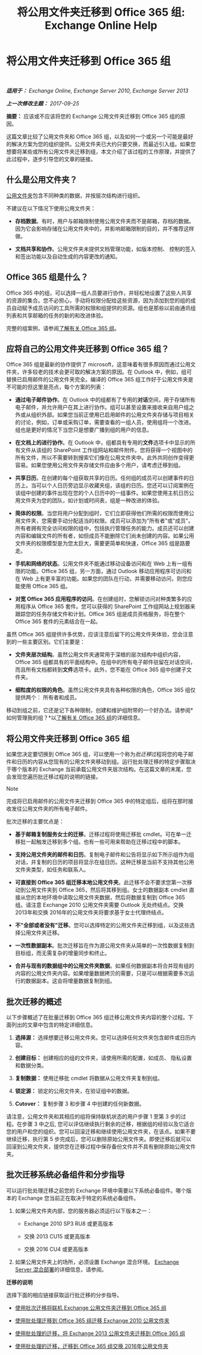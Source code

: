 ﻿---
title: '将公用文件夹迁移到 Office 365 组: Exchange Online Help'
TOCTitle: 将公用文件夹迁移到 Office 365 组
ms:assetid: d89e727b-675a-4623-b572-260f8b44b966
ms:mtpsurl: https://technet.microsoft.com/zh-cn/library/Mt843872(v=EXCHG.150)
ms:contentKeyID: 74468722
ms.date: 05/23/2018
mtps_version: v=EXCHG.150
ms.translationtype: MT
---

# 将公用文件夹迁移到 Office 365 组

 

_**适用于：** Exchange Online, Exchange Server 2010, Exchange Server 2013_

_**上一次修改主题：** 2017-09-25_

**摘要：**  应该或不应该将您的 Exchange 公用文件夹迁移到 Office 365 组的原因。

这篇文章比较了公用文件夹和 Office 365 组，以及如何一个或另一个可能是最好的解决方案为您的组织提供。公用文件夹已大约只要交换，而最近引入组。如果您想要将某些或所有公用文件夹迁移到组，本文介绍了该过程的工作原理，并提供了此过程中，逐步引导您的文章的链接。

## 什么是公用文件夹？

[公用文件夹](public-folders-exchange-2013-help.md)包含不同种类的数据，并按层次结构进行组织。

不建议在以下情况下使用公用文件夹：

  - **存档数据**。有时，用户与邮箱限制使用公用文件夹而不是邮箱，存档的数据。因为它会影响存储在公用文件夹中的，并影响邮箱限制的目的，并不推荐这样做。

  - **文档共享和协作**。公用文件夹未提供文档管理功能，如版本控制、 控制的签入和签出功能以及自动生成的内容更改的通知。

## Office 365 组是什么？

Office 365 中的组，可以选择一组人员要进行协作，并轻松地设置了这些人共享的资源的集合。您不必担心，手动将权限分配给这些资源，因为添加到您的组的成员自动赋予成员访问的工具所需的权限和组提供的资源。组也是那些以前由通讯组列表和共享邮箱的任务的新的和改进体验。

完整的组案例，请参阅[了解有关 Office 365 组](https://go.microsoft.com/fwlink/p/?linkid=858521)。

## 应将自己的公用文件夹迁移到 Office 365 组？

Office 365 组是最新的协作提供了 microsoft，这意味着有很多原因而通过公用文件夹，许多较老的技术会更可取的解决方案的原因。在 Outlook 中，例如，组可替换已启用邮件的公用文件夹完全。编译的 Office 365 组工作好于公用文件夹是不可能的但这里是亮点，每个方案的列表：

  - **通过电子邮件协作**。在 Outlook 中的组都有了专用的**对话**空间，用于存储所有电子邮件，并允许用户在其上进行协作。组可以甚至设置来接收来自用户组之外或从组织外部。如果您当前正使用已启用邮件的公用文件夹存储与项目相关的讨论，例如，订单或采购订单，需要查看的一组人员，使用组将一个改进。组也是更好的情况下当您只是想要广播到组的用户的信息。

  - **在文档上的进行协作**。在 Outlook 中，组都具有专用的**文件**选项卡中显示的所有文件从该组的 SharePoint 工作组网站和邮件附件。您将获得一个视图中的所有文件，所以不需要转到搜索它们像在公用文件夹中。此外共同创作变得更容易。如果您使用公用文件夹存储文件应由多个用户，请考虑迁移到组。

  - **共享日历**。在创建的每个组获取共享的日历。任何组的成员可以创建事件的日历上。当可以个人日历旁边显示收藏夹组，该组的日历。您还可以订阅案例在该组中创建的事件出现在您的个人日历中的一组事件。如果您使用主机日历公用文件夹为您的团队，如计划或时间表，组是一种改进的体验。

  - **简体的权限**。当您将用户分配到组时，它们立即获得他们所需的权限而使用公用文件夹，您需要手动分配适当的权限。成员可以添加为"所有者"或"成员"。所有者拥有完全访问权限的组中，包括执行管理任务的能力。成员还可以创建内容和编辑文件的所有者，如但成员不能删除它们尚未创建的内容。如果公用文件夹的权限模型是为您太巨大，需要更简单和快速，Office 365 组是路要走。

  - **手机和网络的状态**。公用文件夹不能通过移动设备访问和在 Web 上有一组有限的功能。Office 365 组，另一方面，通过 Outlook 移动应用程序可访问和在 Web 上有更丰富的功能。如果您的团队在行动，并需要移动访问，则您应能使用 Office 365 组。

  - **对宽 Office 365 应用程序的访问**。在创建组时，您解锁访问对种类繁多的应用程序从 Office 365 套件。您可以获得的 SharePoint 工作组网站上规划器来跟踪您的任务存储文件和计划。Office 365 组是成员资格服务，将在整个 Office 365 套件的元素结合在一起。

虽然 Office 365 组提供许多优势，应该注意后留下的公用文件夹体验，您会注意到的一些主要区别。它们主要是：

  - **文件夹层次结构**。虽然公用文件夹通常用于深根的层次结构中组织内容，Office 365 组都具有的平面结构中。在组中的所有电子邮件驻留在对话空间，而且所有文档都转到**文件**选项卡。此外，您不能在 Office 365 组中创建子文件夹。

  - **细粒度的权限的角色**。虽然公用文件夹具有各种权限的角色，Office 365 组仅提供两个： 所有者和成员。

移动到组之前，它还是记下各种限制，创建和维护组附带的一个好办法。请参阅*如何管理我的组？*以[了解有关 Office 365 组](https://go.microsoft.com/fwlink/p/?linkid=858521)的详细信息。

## 将公用文件夹迁移到 Office 365 组

如果您决定要切换到 Office 365 组，可以使用一个称为*批迁移*过程将您的电子邮件和日历的内容从您现有的公用文件夹移动到组。运行批处理迁移的特定步骤取决于哪个版本的 Exchange 当前承载公用文件夹层次结构。在这篇文章的末尾，您会发现您遍历批迁移过程的说明的链接。

> [!NOTE]  
> 完成将已启用邮件的公用文件夹迁移到 Office 365 中的特定组后，组将在那时接收发往公用文件夹的所有电子邮件。


批次迁移的主要优点是：

  - **基于邮箱复制服务女士的迁移**。迁移过程将使用迁移批 cmdlet。可在单一迁移批一起触发迁移到多个组。也有一些可用来帮助在迁移过程中的脚本。

  - **支持公用文件夹的邮件和日历**。复制电子邮件和公告将显示如下所示组作为组对话，并复制的日历的项目将显示在组日历。这种迁移是当前不支持其他公用文件夹类型，如任务和联系人。

  - **可直接到 Office 365 组迁移本地公用文件夹**。此迁移不会不要求您第一次移动到公用文件夹到 Office 365，然后将其移到组。女士的数据副本 cmdlet 直接从您的本地环境中读取公用文件夹数据，然后将数据复制到 Office 365 组。请注意 Exchange 2010 公用文件夹需要 Outlook 无处终结点。交换 2013年和交换 2016年的公用文件夹将要求基于女士代理终结点。

  - **不"全部或者没有"迁移**。您可以选择特定的公用文件夹迁移到组，以及这些选择公用文件夹迁移。

  - **一次性数据副本**。批次迁移旨在作为源公用文件夹从简单的一次性数据复制到目标组，而无需复杂的增量同步和终止。

  - **合并与现有的数据组中的公用文件夹数据**。如果任何数据副本将合并现有组的内容的公用文件夹内容。如果增量数据拷贝的需要，只是可以根据需要多次运行的数据副本。这会将增量数据复制到组。

## 批次迁移的概述

以下步骤概述了在批量迁移到 Office 365 组迁移公用文件夹内容的整个过程。下面列出的文章中包含的特定详细信息。

1.  **选择源：**  选择想要迁移公用文件夹。您可以选择任何文件夹包含邮件或日历内容。

2.  **创建目标：**  创建相应的组的文件夹，请使用所需的配置，如成员、 隐私设置和数据分类。

3.  **复制数据：**  使用迁移批 cmdlet 将数据从公用文件夹复制到组。

4.  **锁定源：**  锁定的公用文件夹，在验证组中的数据。

5.  **Cutover：**  复制步骤 3 和步骤 4 中创建的任何新数据。

请注意，公用文件夹和其相应的组将保持联机状态的用户步骤 1 至第 3 步的过程。在步骤 3 中之后, 您可以评估继续执行剩余的迁移，根据组的经验以及它适合您的用户和您的组织。您可以回滚迁移和继续使用公用文件夹，在该点。如果不要继续迁移，执行第 5 步完成后，您可以删除原始公用文件夹。即使迁移后就可以回滚到公用文件夹，提供您在迁移过程中保存备份文件并不具有删除原始公用文件夹。

## 批次迁移系统必备组件和分步指导

可以运行批处理迁移之前您的 Exchange 环境中需要以下系统必备组件。哪个版本的 Exchange 您当前正在取决于特定的系统必备组件。

1.  如果公用文件夹内部，您的服务器必须运行以下版本之一：
    
      - Exchange 2010 SP3 RU8 或更高版本
    
      - 交换 2013 CU15 或更高版本
    
      - 交换 2016 CU4 或更高版本

2.  如果公用文件夹上的场所，必须设置 Exchange 混合环境。 [Exchange Server 混合部署](https://technet.microsoft.com/zh-cn/library/jj200581\(v=exchg.150\))的详细信息，请参阅。

**迁移的说明**

选择下面的相应链接获取运行批迁移的分步指导。

  - [使用批次迁移将联机 Exchange 公用文件夹迁移到 Office 365 组](https://technet.microsoft.com/zh-cn/library/mt843871\(v=exchg.150\))

  - [使用批处理迁移到 Office 365 组迁移 Exchange 2010 公用文件夹](use-batch-migration-to-migrate-exchange-2010-public-folders-to-office-365-groups-exchange-2013-help.md)

  - [使用批处理的迁移，将 Exchange 2013 公用文件夹迁移到 Office 365 组](use-batch-migration-to-migrate-exchange-2013-public-folders-to-office-365-groups-exchange-2013-help.md)

  - [使用批处理的迁移，迁移到 Office 365 组交换 2016年公用文件夹](https://go.microsoft.com/fwlink/p/?linkid=859171)

